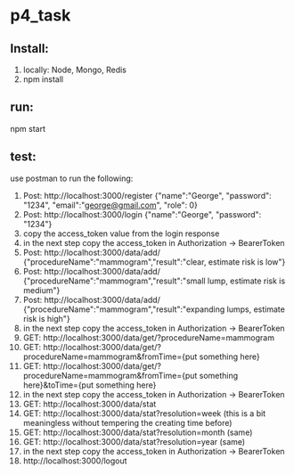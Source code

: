 # p4_task
## Install:
1. locally: Node, Mongo, Redis
2. npm install

## run: 
npm start

## test:
use postman to run the following:
1. Post: http://localhost:3000/register {"name":"George", "password": "1234", "email":"george@gmail.com", "role": 0}  
2. Post: http://localhost:3000/login {"name":"George", "password": "1234"}
3. copy the access_token value from the login response
4. in the next step copy the access_token in Authorization -> BearerToken
6. Post: http://localhost:3000/data/add/ {"procedureName":"mammogram","result":"clear, estimate risk is low"}  
7. Post: http://localhost:3000/data/add/ {"procedureName":"mammogram","result":"small lump, estimate risk is medium"}
8. Post: http://localhost:3000/data/add/ {"procedureName":"mammogram","result":"expanding lumps, estimate risk is high"}  
9. in the next step copy the access_token in Authorization -> BearerToken
10. GET: http://localhost:3000/data/get/?procedureName=mammogram
11. GET: http://localhost:3000/data/get/?procedureName=mammogram&fromTime={put something here}
12. GET: http://localhost:3000/data/get/?procedureName=mammogram&fromTime={put something here}&toTime={put something here}
13. in the next step copy the access_token in Authorization -> BearerToken
14. GET: http://localhost:3000/data/stat
15. GET: http://localhost:3000/data/stat?resolution=week (this is a bit meaningless without tempering the creating time before)
16. GET: http://localhost:3000/data/stat?resolution=month (same)
17. GET: http://localhost:3000/data/stat?resolution=year (same)
18. in the next step copy the access_token in Authorization -> BearerToken
19. http://localhost:3000/logout 
